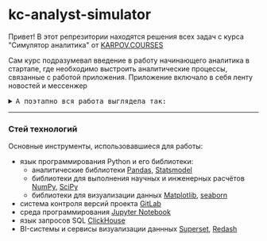 # kc-analyst-simulator

Привет! В этот репрезитории находятся решения всех задач с курса "Симулятор аналитика" от [KARPOV.COURSES](https://karpov.courses)

Сам курс подразумевал введение в работу начинающего аналитика в стартапе, где необходимо выстроить аналитические процессы, связанные с работой приложения. Приложение включало в себя ленту новостей и мессенжер

<details>
  
<summary> <kbd>А поэтапно вся работа выглядела так:</kbd> </summary>
  
* Построение дашбордов
  + Задание 1: основные метрики ленты новостей
  + Задание 2: взаимодействие ленты новостей и мессенджера
* Анализ продуктовых метрик
  + Задание 1: retention пользователей с разным трафиком
  + Задание 2: аномалия новых пользователей
  + Задание 3: просадок активных пользователей
  + Задание 4: поведение пользователей и недельный retention
* [A/B-тестирование](https://github.com/l0dyr3k/kc-analyst-simulator/tree/main/abtest)
  + [Задание 1: A/A-тестирование](https://github.com/l0dyr3k/kc-analyst-simulator/blob/main/abtest/abtest-1.ipynb)
  + [Задание 2: методы проверок гипотез](https://github.com/l0dyr3k/kc-analyst-simulator/blob/main/abtest/abtest-2.ipynb)
  + [Задание 3: линеаризованные метрики](https://github.com/l0dyr3k/kc-analyst-simulator/blob/main/abtest/abtest-3.ipynb)
* [ETL конвейер](https://github.com/l0dyr3k/kc-analyst-simulator/tree/main/etl-pipeline)
  + [Задание 1: построение базового ETL конвейера](https://github.com/l0dyr3k/kc-analyst-simulator/blob/main/etl-pipeline/etl-pipeline.py)
* [Автоматизация отчётов](https://github.com/l0dyr3k/kc-analyst-simulator/tree/main/report)
  + [Задание 1: основные метрики за прошедшую неделю](https://github.com/l0dyr3k/kc-analyst-simulator/blob/main/report/report-1.py)
  + [Задание 2: динамика работы приложения](https://github.com/l0dyr3k/kc-analyst-simulator/blob/main/report/report-2.py)
* [Система алёртов](https://github.com/l0dyr3k/kc-analyst-simulator/tree/main/alert)
  + [Задание 1: поиск аномалий в реальном времени](https://github.com/l0dyr3k/kc-analyst-simulator/tree/main/alert/alert.py)
  
</details>

----------------

### Стей технологий

Основные инструменты, использовавшиеся для работы:

* язык программирования Python и его библиотеки:
  + аналитические библиотеки [Pandas](https://pandas.pydata.org/), [Statsmodel](https://www.statsmodels.org/stable/index.html)
  + библиотеки для выполнения научных и инженерных расчётов [NumPy](https://numpy.org/), [SciPy](https://scipy.org/)
  + библиотеки для визуализации данных [Matplotlib](https://matplotlib.org/), [seaborn](https://seaborn.pydata.org/)
* cистема контроля версий проекта [GitLab](https://about.gitlab.com)
* среда программирования [Jupyter Notebook](https://jupyter.org/)
* язык запросов SQL [ClickHouse](https://clickhouse.com/docs/ru/)
* BI-системы и сервисы визуализации даннных [Superset](https://superset.apache.org/), [Redash](https://redash.io)
  
